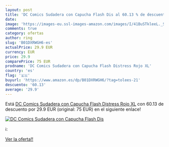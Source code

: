 ```yaml
---
layout: post
title: 'DC Comics Sudadera con Capucha Flash Dis al 60.13 % de descuento'
date: 
image: 'https://images-eu.ssl-images-amazon.com/images/I/41BuSTkleeL._SL200_.jpg'
comments: true
category: ofertas
author: ring
slug: 'B01DXRWGH6-es'
actualPrice: 29.9 EUR
currency: EUR
price: 29.9
comparePrice: 75 EUR
prodname: 'DC Comics Sudadera con Capucha Flash Distress Rojo XL'
country: 'es'
flag: '🇪🇸'
buyurl: 'https://www.amazon.es/dp/B01DXRWGH6/?tag=tolees-21'
descuento: '60.13'
average: '29.9'
---
```


Está [DC Comics Sudadera con Capucha Flash Distress Rojo XL](https://www.amazon.es/dp/B01DXRWGH6/?tag=tolees-21) con 60.13 de descuento por 29.9 EUR (original: 75 EUR) en el siguiente enlace!

[![DC Comics Sudadera con Capucha Flash Dis](https://images-eu.ssl-images-amazon.com/images/I/41BuSTkleeL._SL200_.jpg)](https://www.amazon.es/dp/B01DXRWGH6/?tag=tolees-21)

ℹ️:


[Ver la oferta!!](https://www.amazon.es/dp/B01DXRWGH6/?tag=tolees-21)
